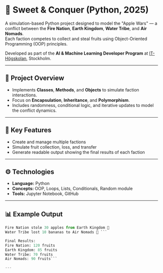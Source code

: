 # 🍎 Sweet & Conquer (Python, 2025)

A simulation-based Python project designed to model the "Apple Wars" — a conflict between the **Fire Nation**, **Earth Kingdom**, **Water Tribe**, and **Air Nomads**.  
Each faction competes to collect and steal fruits using Object-Oriented Programming (OOP) principles.

Developed as part of the **AI & Machine Learning Developer Program** at [IT-Högskolan](https://www.iths.se/), Stockholm.

---

## 🎯 Project Overview
- Implements **Classes**, **Methods**, and **Objects** to simulate faction interactions.  
- Focus on **Encapsulation**, **Inheritance**, and **Polymorphism**.  
- Includes randomness, conditional logic, and iterative updates to model the conflict dynamics.  

---

## 🧩 Key Features
- Create and manage multiple factions  
- Simulate fruit collection, loss, and transfer  
- Generate readable output showing the final results of each faction  

---

## ⚙️ Technologies
- **Language:** Python  
- **Concepts:** OOP, Loops, Lists, Conditionals, Random module  
- **Tools:** Jupyter Notebook, GitHub  

---

## 📊 Example Output
```python
Fire Nation stole 30 apples from Earth Kingdom 🍎  
Water Tribe lost 10 bananas to Air Nomads 🍌 ``` 

Final Results:
Fire Nation: 120 fruits  
Earth Kingdom: 85 fruits  
Water Tribe: 70 fruits  
Air Nomads: 90 fruits```

---







